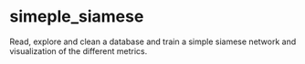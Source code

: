 # simeple_siamese
Read, explore and clean a database and train a simple siamese network and visualization of the different metrics.
